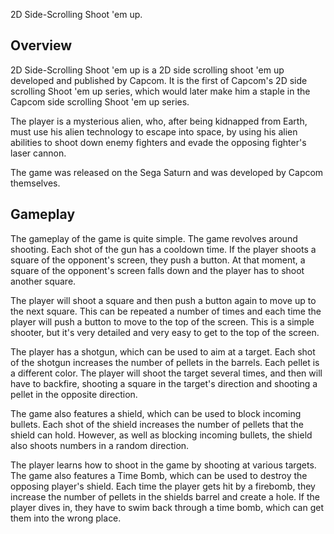 2D Side-Scrolling Shoot 'em up.

## Overview

2D Side-Scrolling Shoot 'em up is a 2D side scrolling shoot 'em up developed and published by Capcom. It is the first of Capcom's 2D side scrolling Shoot 'em up series, which would later make him a staple in the Capcom side scrolling Shoot 'em up series.

The player is a mysterious alien, who, after being kidnapped from Earth, must use his alien technology to escape into space, by using his alien abilities to shoot down enemy fighters and evade the opposing fighter's laser cannon.

The game was released on the Sega Saturn and was developed by Capcom themselves.

## Gameplay

The gameplay of the game is quite simple. The game revolves around shooting. Each shot of the gun has a cooldown time. If the player shoots a square of the opponent's screen, they push a button. At that moment, a square of the opponent's screen falls down and the player has to shoot another square.

The player will shoot a square and then push a button again to move up to the next square. This can be repeated a number of times and each time the player will push a button to move to the top of the screen. This is a simple shooter, but it's very detailed and very easy to get to the top of the screen.

The player has a shotgun, which can be used to aim at a target. Each shot of the shotgun increases the number of pellets in the barrels. Each pellet is a different color. The player will shoot the target several times, and then will have to backfire, shooting a square in the target's direction and shooting a pellet in the opposite direction.

The game also features a shield, which can be used to block incoming bullets. Each shot of the shield increases the number of pellets that the shield can hold. However, as well as blocking incoming bullets, the shield also shoots numbers in a random direction.

The player learns how to shoot in the game by shooting at various targets. The game also features a Time Bomb, which can be used to destroy the opposing player's shield. Each time the player gets hit by a firebomb, they increase the number of pellets in the shields barrel and create a hole. If the player dives in, they have to swim back through a time bomb, which can get them into the wrong place.